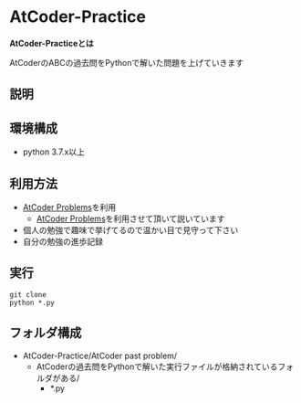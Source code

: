 # AtCoder-Practice
**AtCoder-Practiceとは**

AtCoderのABCの過去問をPythonで解いた問題を上げていきます

## 説明
## 環境構成
- python 3.7.x以上

## 利用方法
* [AtCoder Problems](https://kenkoooo.com/atcoder/#/table/)を利用
    - [AtCoder Problems](https://kenkoooo.com/atcoder/#/table/)を利用させて頂いて説いています
* 個人の勉強で趣味で挙げてるので温かい目で見守って下さい
* 自分の勉強の進歩記録

## 実行
```
git clone 
python *.py
```

## フォルダ構成
- AtCoder-Practice/AtCoder past problem/
    - AtCoderの過去問をPythonで解いた実行ファイルが格納されているフォルダがある/
        - *.py
